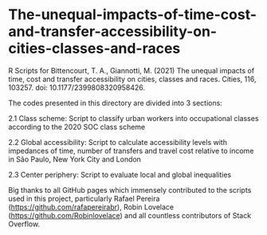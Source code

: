 # The-unequal-impacts-of-time-cost-and-transfer-accessibility-on-cities-classes-and-races
R Scripts for Bittencourt, T. A., Giannotti, M. (2021) The unequal impacts of time, cost and transfer accessibility on cities, classes and races. Cities, 116, 103257. doi: 10.1177/2399808320958426.

The codes presented in this directory are divided into 3 sections:

2.1 Class scheme: Script to classify urban workers into occupational classes according to the 2020 SOC class scheme

2.2 Global accessibility: Script to calculate accessibility levels with impedances of time, number of transfers and travel cost relative to income in São Paulo, New York City and London

2.3 Center periphery: Script to evaluate local and global inequalities

Big thanks to all GitHub pages which immensely contributed to the scripts used in this project, particularly Rafael Pereira (https://github.com/rafapereirabr), Robin Lovelace (https://github.com/Robinlovelace) and all countless contributors of Stack Overflow.
